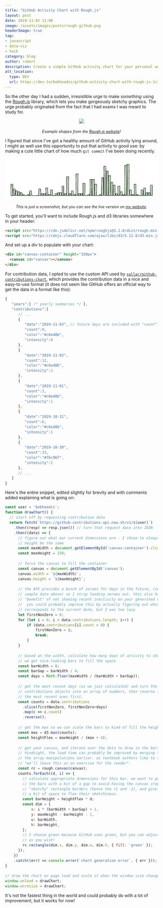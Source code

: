 ```yaml
---
title: "GitHub Activity Chart with Rough.js"
layout: post
date: 2019-11-02 11:00
image: /assets/images/posts/rough-github.png
headerImage: true
tag:
- javascript
- data-viz
- hack
category: blog
author: robert
description: Create a simple GitHub activity chart for your personal website!
alt_location:
  type: DEV
  url: https://dev.to/bobheadxi/github-activity-chart-with-rough-js-1c3d
---
```


So the other day I had a sudden, irresistible urge to make *something* using the
[Rough.js](https://roughjs.com/) library, which lets you make gorgeously sketchy
graphics. The urge probably originated from the fact that I had exams I was meant
to study for.

<p align="center">
  <img src="https://roughjs.com/images/m14.png">
</p>

<p align="center">
  <i style="font-size:90%;">Example shapes from the
  <a href="https://roughjs.com/" target="_blank">Rough.js website</a>!</i>
</p>

I figured that since I've got a healthy amount of GitHub activity lying around,
I might as well use this opportunity to put that activity to good use: by making
a cute little chart of how much `git commit` I've been doing recently.

<p align="center">
  <img src="/assets/images/posts/rough-github.png">
</p>

<p align="center">
  <i style="font-size:90%;">This is just a screenshot, but you can see the live
  version on <a href="/open-source" target="_blank">my website</a>.</i>
</p>

To get started, you'll want to include Rough.js and d3 libraries somewhere in
your header:

```html
<script src="https://cdn.jsdelivr.net/npm/roughjs@3.1.0/dist/rough.min.js"></script>
<script src="https://cdnjs.cloudflare.com/ajax/libs/d3/5.12.0/d3.min.js"></script>
```

And set up a div to populate with your chart:

```html
<div id="canvas-container" height="150px">
  <canvas id="canvas"></canvas>
</div>
```

For contribution data, I opted to use the custom API used by
[`sallar/github-contributions-chart`](https://github.com/sallar/github-contributions-chart),
which provides the contribution data in a nice and easy-to-use format (it does
not seem like GitHub offers an official way to get the data in a format like
this):

```js
{
   "years":[ /* yearly summaries */ ],
   "contributions":[
      // ...
      {
         "date":"2019-11-03", // future days are included with "count": 0
         "count":0,
         "color":"#c6e48b",
         "intensity":0
      },
      {
         "date":"2019-11-02",
         "count":12,
         "color":"#c6e48b",
         "intensity":1
      },
      {
         "date":"2019-11-01",
         "count":1,
         "color":"#c6e48b",
         "intensity":1
      },
      {
         "date":"2019-10-31",
         "count":6,
         "color":"#c6e48b",
         "intensity":1
      },
      {
         "date":"2019-10-30",
         "count":33,
         "color":"#7bc96f",
         "intensity":2
      },
      // ...
   ]
}
```

Here's the entire snippet, edited slightly for brevity and with comments
added explaining what is going on:

```js
const user = 'bobheadxi';
function drawChart() {
  // start off by requesting contribution data
  return fetch(`https://github-contributions-api.now.sh/v1/${user}`)
    .then((resp) => resp.json()) // turn that request data into JSON
    .then((data) => {
      // figure out what our current dimensions are - I chose to always let the
      // height be the same
      const maxWidth = document.getElementById('canvas-container').clientWidth;
      const maxHeight = 150;

      // force the canvas to fill the container
      const canvas = document.getElementById('canvas');
      canvas.width = `${maxWidth}`;
      canvas.height = `${maxHeight}`;

      // the API provides a bunch of zeroes for days in the future, (see the
      // sample data above) so I strip leading zeroes out. this also has the
      // "benefit" of not showing recent inactivity on your generated chart ;
      //  you could probably improve this by actually figuring out which entry
      // corresponds to the current date, but I was too lazy
      let firstNonZero = 0;
      for (let i = 0; i < data.contributions.length; i++) {
          if (data.contributions[i].count > 0) {
              firstNonZero = i;
              break;
          }
      }

      // based on the width, calculate how many days of activity to show so that
      // we get nice-looking bars to fill the space
      const barWidth = 8;
      const barGap = barWidth / 4;
      const days = Math.floor(maxWidth / (barWidth + barGap));

      // get the most recent days (as we just calculated) and turn the array of
      // contributions objects into an array of numbers, then reverse it to get
      // the most recent ones first.
      const counts = data.contributions
        .slice(firstNonZero, firstNonZero+days)
        .map(c => c.count)
        .reverse();

      // get the max so we can scale the bars to kind of fill the height
      const max = d3.max(counts);
      const heightFlex = maxHeight / (max + 4);

      // get your canvas, and iterate over the data to draw in the bars. in
      // hindsight, the load time can probably be improved by merging this with
      // the array manipulations earlier. as textbook authors like to say,
      // "we'll leave this as an exercise for the reader".
      const rc = rough.canvas(canvas);
      counts.forEach((d, i) => {
        // calculate appropriate dimensions for this bar. we want to position
        // the bars with a bit of a gap to avoid having the canvas crop out the
        // "sketchy" rectangle borders (hence the +1 and -1), and give each bar
        // a bit of space to flex their sketchiness.
        const barHeight = heightFlex * d;
        const dim = {
            x: i * (barWidth + barGap) + 1,
            y: maxHeight - barHeight - 1,
            w: barWidth,
            h: barHeight,
        };
        // I choose green because GitHub uses green, but you can adjust this
        // as you wish!
        rc.rectangle(dim.x, dim.y, dim.w, dim.h, { fill: 'green' });
      });
    })
    .catch((err) => console.error(`chart generation error`, { err }));
}

// draw the chart on page load and scale it when the window size changes!
window.onload = drawChart;
window.onresize = drawChart;
```

It's not the fastest thing in the world and could probably do with a lot of
improvement, but it works for now!
